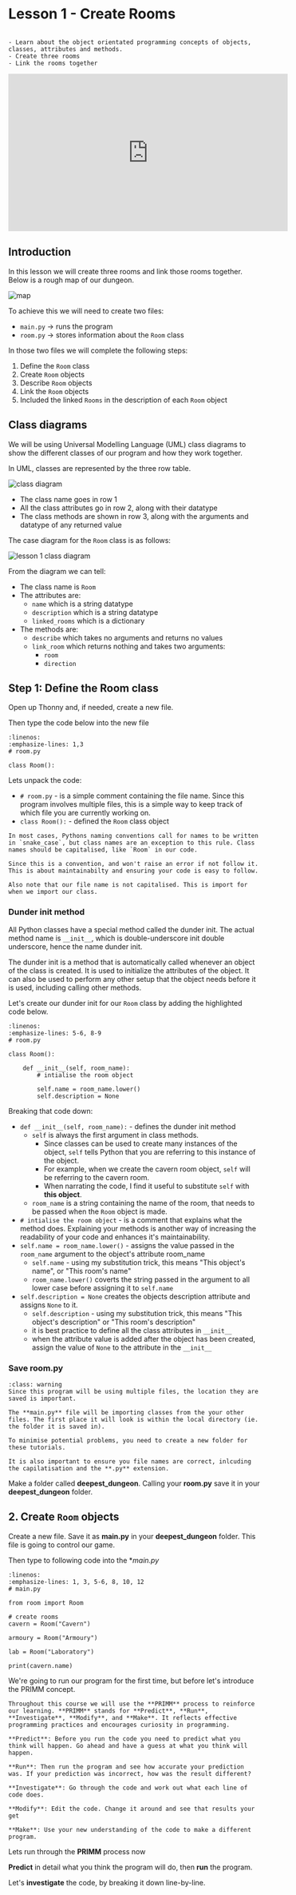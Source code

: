 # Lesson 1 - Create Rooms

```{topic} In this lesson you will:

- Learn about the object orientated programming concepts of objects, classes, attributes and methods.
- Create three rooms
- Link the rooms together
```

<iframe width="560" height="315" src="https://www.youtube-nocookie.com/embed/GeSTPYPPEfU" title="YouTube video player" frameborder="0" allow="accelerometer; autoplay; clipboard-write; encrypted-media; gyroscope; picture-in-picture; web-share" allowfullscreen></iframe>

## Introduction

In this lesson we will create three rooms and link those rooms together. Below is a rough map of our dungeon.

![map](./assets/dungeon_map.png)

To achieve this we will need to create two files:

- `main.py` &rarr; runs the program
- `room.py` &rarr; stores information about the `Room` class

In those two files we will complete the following steps:

1. Define the `Room` class
2. Create `Room` objects
3. Describe `Room` objects
4. Link the `Room` objects
5. Included the linked `Rooms` in the description of each `Room` object

## Class diagrams

We will be using Universal Modelling Language (UML) class diagrams to show the different classes of our program and how they work together.

In UML, classes are represented by the three row table.

![class diagram](./assets/class_diagrams.png)

- The class name goes in row 1
- All the class attributes go in row 2, along with their datatype
- The class methods are shown in row 3, along with the arguments and datatype of any returned value

The case diagram for the `Room` class is as follows:

![lesson 1 class diagram](./assets/lesson_1_class_diagram.png)

From the diagram we can tell:

- The class name is `Room`
- The attributes are:
  - `name` which is a string datatype
  - `description` which is a string datatype
  - `linked_rooms` which is a dictionary
- The methods are:
  - `describe` which takes no arguments and returns no values
  - `link_room` which returns nothing and takes two arguments:
    - `room`
    - `direction`

## Step 1: Define the Room class

Open up Thonny and, if needed, create a new file.

Then type the code below into the new file

```{code-block} python
:linenos:
:emphasize-lines: 1,3
# room.py

class Room():
```

Lets unpack the code:

- `# room.py` - is a simple comment containing the file name. Since this program involves multiple files, this is a simple way to keep track of which file you are currently working on.
- `class Room():` - defined the `Room` class object

```{admonition} Naming conventions
In most cases, Pythons naming conventions call for names to be written in `snake_case`, but class names are an exception to this rule. Class names should be capitalised, like `Room` in our code.

Since this is a convention, and won't raise an error if not follow it. This is about maintainabilty and ensuring your code is easy to follow.

Also note that our file name is not capitalised. This is import for when we import our class.
```

### Dunder init method

All Python classes have a special method called the dunder init. The actual method name is `__init__`, which is double-underscore init double underscore, hence the name dunder init.

The dunder init is a method that is automatically called whenever an object of the class is created. It is used to initialize the attributes of the object. It can also be used to perform any other setup that the object needs before it is used, including calling other methods.

Let's create our dunder init for our `Room` class by adding the highlighted code below.

```{code-block} python
:linenos:
:emphasize-lines: 5-6, 8-9
# room.py

class Room():

    def __init__(self, room_name):
        # intialise the room object

        self.name = room_name.lower()
        self.description = None
```

Breaking that code down:

- `def __init__(self, room_name):` - defines the dunder init method
  - `self` is always the first argument in class methods.
    - Since classes can be used to create many instances of the object, `self` tells Python that you are referring to this instance of the object.
    - For example, when we create the cavern room object, `self` will be referring to the cavern room.
    - When narrating the code, I find it useful to substitute `self` with **this object**.
  - `room_name` is a string containing the name of the room, that needs to be passed when the `Room` object is made.
- `# intialise the room object` - is a comment that explains what the method does. Explaining your methods is another way of increasing the readability of your code and enhances it's maintainability.
- `self.name = room_name.lower()` - assigns the value passed in the `room_name` argument to the object's attribute room_name
  - `self.name` - using my substitution trick, this means "This object's name", or "This room's name"
  - `room_name.lower()` coverts the string passed in the argument to all lower case before assigning it to `self.name`
- `self.description = None` creates the objects description attribute and assigns `None` to it.
  - `self.description` - using my substitution trick, this means "This object's description" or "This room's description"
  - it is best practice to define all the class attributes in `__init__`
  - when the attribute value is added after the object has been created, assign the value of `None` to the attribute in the `__init__`

### Save room.py

```{admonition} Saving files
:class: warning
Since this program will be using multiple files, the location they are saved is important. 

The **main.py** file will be importing classes from the your other files. The first place it will look is within the local directory (ie. the folder it is saved in).

To minimise potential problems, you need to create a new folder for these tutorials.

It is also important to ensure you file names are correct, inlcuding the capilatisation and the **.py** extension.
```

Make a folder called **deepest_dungeon**. Calling your **room.py** save it in your **deepest_dungeon** folder.

## 2. Create `Room` objects

Create a new file. Save it as **main.py** in your **deepest_dungeon** folder. This file is going to control our game.

Then type to following code into the **main.py*

```{code-block} python
:linenos:
:emphasize-lines: 1, 3, 5-6, 8, 10, 12
# main.py

from room import Room

# create rooms
cavern = Room("Cavern")

armoury = Room("Armoury")

lab = Room("Laboratory")

print(cavern.name)
```

We're going to run our program for the first time, but before let's introduce the PRIMM concept.

```{admonition} PRIMM
Throughout this course we will use the **PRIMM** process to reinforce our learning. **PRIMM** stands for **Predict**, **Run**, **Investigate**, **Modify**, and **Make**. It reflects effective programming practices and encourages curiosity in programming.

**Predict**: Before you run the code you need to predict what you think will happen. Go ahead and have a guess at what you think will happen.

**Run**: Then run the program and see how accurate your prediction was. If your prediction was incorrect, how was the result different?

**Investigate**: Go through the code and work out what each line of code does.

**Modify**: Edit the code. Change it around and see that results your get

**Make**: Use your new understanding of the code to make a different program.
```

Lets run through the **PRIMM** process now

**Predict** in detail what you think the program will do, then **run** the program.

Let's **investigate** the code, by breaking it down line-by-line.

